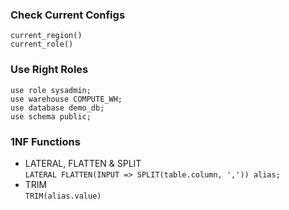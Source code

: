 ### Check Current Configs
`current_region()`  
`current_role()`

### Use Right Roles
`use role sysadmin;`  
`use warehouse COMPUTE_WH;`  
`use database demo_db;`  
`use schema public;`  

### 1NF Functions
- LATERAL, FLATTEN & SPLIT  
`LATERAL FLATTEN(INPUT => SPLIT(table.column, ',')) alias;`  
- TRIM  
`TRIM(alias.value)`
